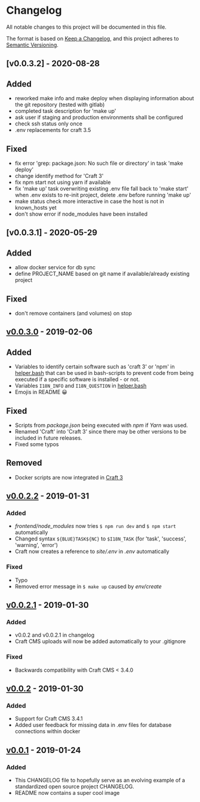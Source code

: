 # Changelog

All notable changes to this project will be documented in this file.

The format is based on [Keep a Changelog](https://keepachangelog.com/en/1.0.0/),
and this project adheres to [Semantic Versioning](https://semver.org/spec/v2.0.0.html).

## [v0.0.3.2] - 2020-08-28

## Added 

- reworked make info and make deploy when displaying information about the git repository (tested with gitlab)
- completed task description for 'make up'
- ask user if staging and production environments shall be configured
- check ssh status only once
- .env replacements for craft 3.5

## Fixed

- fix error 'grep: package.json: No such file or directory' in task 'make deploy'
- change identify method for 'Craft 3'
- fix npm start not using yarn if available
- fix 'make up' task overwriting existing .env file
  fall back to 'make start' when .env exists
  to re-init project, delete .env before running 'make up'
- make status check more interactive in case the host is not in known_hosts yet
- don't show error if node_modules have been installed

## [v0.0.3.1] - 2020-05-29

## Added 

- allow docker service for db sync
- define PROJECT_NAME based on git name if available/already existing project

## Fixed

- don't remove containers (and volumes) on stop

## [v0.0.3.0] - 2019-02-06

## Added 

- Variables to identify certain software such as 'craft 3' or 'npm' in [helper.bash](helper.bash) that can be used in bash-scripts to prevent code from being executed if a specific software is installed - or not.
- Variables `I18N_INFO` and `I18N_QUESTION` in [helper.bash](helper.bash)
- Emojis in README 😀

## Fixed

- Scripts from _package.json_ being executed with _npm_ if _Yarn_ was used.
- Renamed 'Craft' into 'Craft 3' since there may be other versions to be included in future releases.
- Fixed some typos

## Removed

- Docker scripts are now integrated in [Craft 3](scripts/craft-3)

## [v0.0.2.2] - 2019-01-31

### Added

- _frontend/node\_modules_ now tries `$ npm run dev` and `$ npm start` automatically
- Changed syntax `${BLUE}TASK${NC}` to `$I18N_TASK` (for 'task', 'success', 'warning', 'error')
- Craft now creates a reference to _site/.env_ in _.env_ automatically

### Fixed

- Typo
- Removed error message in `$ make up` caused by _env/create_

## [v0.0.2.1] - 2019-01-30

### Added

- v0.0.2 and v0.0.2.1 in changelog
- Craft CMS uploads will now be added automatically to your .gitignore

### Fixed

- Backwards compatibility with Craft CMS < 3.4.0

## [v0.0.2] - 2019-01-30

### Added 

- Support for Craft CMS 3.4.1
- Added user feedback for missing data in .env files for database connections within docker

## [v0.0.1] - 2019-01-24

### Added

- This CHANGELOG file to hopefully serve as an evolving example of a
  standardized open source project CHANGELOG.
- README now contains a super cool image

[v0.0.3.0]: https://github.com/fork/make-up/compare/v0.0.2.2...v0.0.3.0
[v0.0.2.2]: https://github.com/fork/make-up/compare/v0.0.2.1...v0.0.2.2
[v0.0.2.1]: https://github.com/fork/make-up/compare/v0.0.2...v0.0.2.1
[v0.0.2]: https://github.com/fork/make-up/compare/v0.0.1...v0.0.2
[v0.0.1]: https://github.com/fork/make-up/tree/v0.0.1
